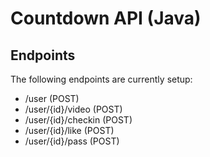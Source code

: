 # Countdown API (Java)

## Endpoints

The following endpoints are currently setup:

  - /user (POST)
  - /user/{id}/video (POST)
  - /user/{id}/checkin (POST)
  - /user/{id}/like (POST)
  - /user/{id}/pass (POST)
